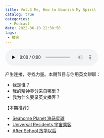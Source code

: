 ```yaml
---
title: Vol.3 Me, How to Nourish My Spirit
catalog: true
categories:
  - Podcast
date: 2022-06-18 22:38:58
tags:
 - 播客
---
```


​<audio id="audio" controls="" preload="none" display="block">
      <source id="mp3" src="https://media.xyzcdn.net/luuuPX1OThF7lAwB2EnE0JKRGZ5F.m4a">
</audio>

产生连接，寻找力量。本期节目与你用英文聊聊：

- 我是谁？
- 我的精神养分来自哪里？
- 我为什么要录英文播客？

【本期推荐】

- [Seahorse Planet 海马星球](https://seahorseplanet.net/)
- [Universal Residents 宇宙乘客](https://podcasts.apple.com/cn/podcast/%E5%AE%87%E5%AE%99%E4%B9%98%E5%AE%A2-universal-residents/id1501149357)
- [After School 放学以后](https://podcasts.apple.com/cn/podcast/%E6%94%BE%E5%AD%A6%E4%BB%A5%E5%90%8Eafter-school/id1553202332)
